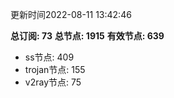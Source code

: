 更新时间2022-08-11 13:42:46

**总订阅: 73**
**总节点: 1915**
**有效节点: 639**
- ss节点: 409
- trojan节点: 155
- v2ray节点: 75
